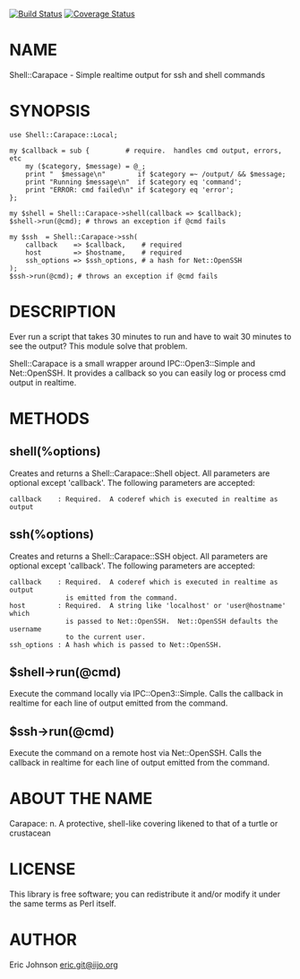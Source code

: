 [![Build Status](https://travis-ci.org/kablamo/p5-shell-carapace.svg?branch=master)](https://travis-ci.org/kablamo/p5-shell-carapace) [![Coverage Status](https://img.shields.io/coveralls/kablamo/p5-shell-carapace/master.svg)](https://coveralls.io/r/kablamo/p5-shell-carapace?branch=master)
# NAME

Shell::Carapace - Simple realtime output for ssh and shell commands

# SYNOPSIS

    use Shell::Carapace::Local;

    my $callback = sub {         # require.  handles cmd output, errors, etc
        my ($category, $message) = @_;
        print "  $message\n"        if $category =~ /output/ && $message;
        print "Running $message\n"  if $category eq 'command';
        print "ERROR: cmd failed\n" if $category eq 'error';
    };

    my $shell = Shell::Carapace->shell(callback => $callback);
    $shell->run(@cmd); # throws an exception if @cmd fails

    my $ssh  = Shell::Carapace->ssh(
        callback    => $callback,    # required
        host        => $hostname,    # required
        ssh_options => $ssh_options, # a hash for Net::OpenSSH
    );
    $ssh->run(@cmd); # throws an exception if @cmd fails

# DESCRIPTION

Ever run a script that takes 30 minutes to run and have to wait
30 minutes to see the output?  This module solve that problem.

Shell::Carapace is a small wrapper around IPC::Open3::Simple and Net::OpenSSH.
It provides a callback so you can easily log or process cmd output in realtime.  

# METHODS

## shell(%options)

Creates and returns a Shell::Carapace::Shell object.  All parameters are
optional except 'callback'.  The following parameters are accepted:

    callback    : Required.  A coderef which is executed in realtime as output

## ssh(%options)

Creates and returns a Shell::Carapace::SSH object.  All parameters are optional
except 'callback'.  The following parameters are accepted:

    callback    : Required.  A coderef which is executed in realtime as output
                  is emitted from the command.
    host        : Required.  A string like 'localhost' or 'user@hostname' which
                  is passed to Net::OpenSSH.  Net::OpenSSH defaults the username
                  to the current user.
    ssh_options : A hash which is passed to Net::OpenSSH.

## $shell->run(@cmd)

Execute the command locally via IPC::Open3::Simple.  Calls the callback in
realtime for each line of output emitted from the command.

## $ssh->run(@cmd)

Execute the command on a remote host via Net::OpenSSH.  Calls the callback in
realtime for each line of output emitted from the command.

# ABOUT THE NAME

Carapace: n. A protective, shell-like covering likened to that of a turtle or crustacean

# LICENSE

This library is free software; you can redistribute it and/or modify
it under the same terms as Perl itself.

# AUTHOR

Eric Johnson <eric.git@iijo.org>
